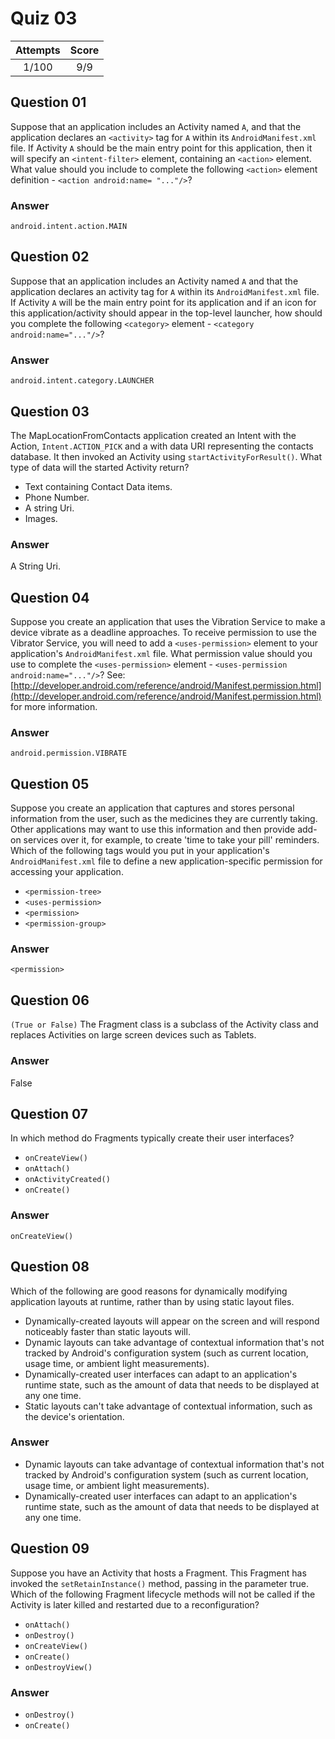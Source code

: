 Quiz 03
=======  

|Attempts|Score|  
|:------:|:---:|  
|  1/100 | 9/9 |  

Question 01
-----------  
Suppose that an application includes an Activity named `A`, and that the application declares an `<activity>` tag for `A` within its `AndroidManifest.xml` file. If Activity `A` should be the main entry point for this application, then it will specify an `<intent-filter>` element, containing an `<action>` element. What value should you include to complete the following `<action>` element definition - `<action android:name= "..."/>`?  

### Answer  
`android.intent.action.MAIN`  

Question 02
-----------  
Suppose that an application includes an Activity named `A` and that the application declares an activity tag for `A` within its `AndroidManifest.xml` file. If Activity `A` will be the main entry point for its application and if an icon for this application/activity should appear in the top-level launcher, how should you complete the following `<category>` element - `<category android:name="..."/>`?  

### Answer  
`android.intent.category.LAUNCHER`  

Question 03  
-----------  
The MapLocationFromContacts application created an Intent with the Action, `Intent.ACTION_PICK` and a with data URI representing the contacts database. It then invoked an Activity using `startActivityForResult()`. What type of data will the started Activity return?  
* Text containing Contact Data items.  
* Phone Number.  
* A string Uri.  
* Images.

### Answer  
A String Uri.  

Question 04
-----------  
Suppose you create an application that uses the Vibration Service to make a device vibrate as a deadline approaches. To receive permission to use the Vibrator Service, you will need to add a `<uses-permission>` element to your application's `AndroidManifest.xml` file. What permission value should you use to complete the `<uses-permission>` element - `<uses-permission android:name="..."/>`?
See: [http://developer.android.com/reference/android/Manifest.permission.html](http://developer.android.com/reference/android/Manifest.permission.html) for more information.  

### Answer  
`android.permission.VIBRATE`  

Question 05
-----------  
Suppose you create an application that captures and stores personal information from the user, such as the medicines they are currently taking. Other applications may want to use this information and then provide add-on services over it, for example, to create 'time to take your pill' reminders. Which of the following tags would you put in your application's `AndroidManifest.xml` file to define a new application-specific permission for accessing your application.  
* `<permission-tree>`  
* `<uses-permission>`  
* `<permission>`  
* `<permission-group>`  

### Answer  
`<permission>`  

Question 06
-----------  
`(True or False)` The Fragment class is a subclass of the Activity class and replaces Activities on large screen devices such as Tablets.  

### Answer  
False  

Question 07
-----------  
In which method do Fragments typically create their user interfaces?  
* `onCreateView()`  
* `onAttach()`  
* `onActivityCreated()`  
* `onCreate()`  

### Answer  
`onCreateView()`  

Question 08
-----------  
Which of the following are good reasons for dynamically modifying application layouts at runtime, rather than by using static layout files.  
* Dynamically-created layouts will appear on the screen and will respond noticeably faster than static layouts will.  
* Dynamic layouts can take advantage of contextual information that's not tracked by Android's configuration system (such as current location, usage time, or ambient light measurements).  
* Dynamically-created user interfaces can adapt to an application's runtime state, such as the amount of data that needs to be displayed at any one time.  
* Static layouts can't take advantage of contextual information, such as the device's orientation.  

### Answer  
* Dynamic layouts can take advantage of contextual information that's not tracked by Android's configuration system (such as current location, usage time, or ambient light measurements).  
* Dynamically-created user interfaces can adapt to an application's runtime state, such as the amount of data that needs to be displayed at any one time.  

Question 09
-----------  
Suppose you have an Activity that hosts a Fragment. This Fragment has invoked the `setRetainInstance()` method, passing in the parameter true. Which of the following Fragment lifecycle methods will not be called if the Activity is later killed and restarted due to a reconfiguration?  
* `onAttach()`  
* `onDestroy()`  
* `onCreateView()`  
* `onCreate()`  
* `onDestroyView()`  

### Answer  
* `onDestroy()`  
* `onCreate()`  